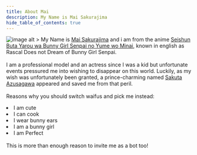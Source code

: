 ```yaml
---
title: About Mai
description: My Name is Mai Sakurajima 
hide_table_of_contents: true
---
```

![image alt >](img/about.png)
My Name is [Mai Sakurajima](https://myanimelist.net/character/118739/Mai_Sakurajima) and i am from the anime [Seishun Buta Yarou wa Bunny Girl Senpai no Yume wo Minai](https://myanimelist.net/anime/37450/Seishun_Buta_Yarou_wa_Bunny_Girl_Senpai_no_Yume_wo_Minai), known in english as Rascal Does not Dream of Bunny Girl Senpai.<br/><br/>
I am a professional model and an actress since I was a kid but unfortunate events pressured me into wishing to disappear on this world. Luckily, as my wish was unfortunately been granted, a prince-charming named [Sakuta Azusagawa](https://myanimelist.net/character/118733/Sakuta_Azusagawa) appeared and saved me from that peril.<br/><br/>
Reasons why you should switch waifus and pick me instead:
<li>I am cute</li>
<li>I can cook</li>
<li>I wear bunny ears</li>
<li>I am a bunny girl</li>
<li>I am Perfect</li><br/>
This is more than enough reason to invite me as a bot too!
